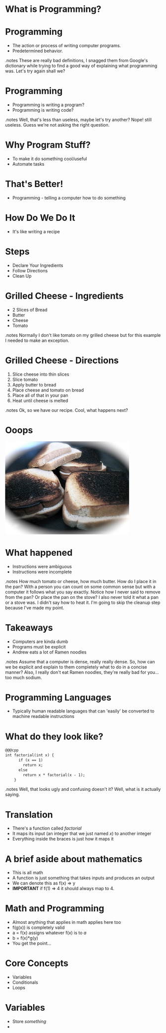 <!SLIDE >
# What is Programming? #

<!SLIDE bullets incremental>
# Programming #
* The action or process of writing computer programs.
* Predetermined behavior.

.notes These are really bad definitions, I snagged them from Google's dictionary while trying to find a good way of explaining what programming was. Let's try again shall we? 

<!SLIDE bullets incremental transition=toss>
# Programming
* Programming is writing a program?
* Programming is writing code?

.notes Well, that's less than useless, maybe let's try another? Nope! still useless. Guess we're not asking the right question. 

<!SLIDE bullets incremental transition=toss>
# Why Program Stuff?
* To make it do something cool/useful
* Automate tasks



<!SLIDE bullets>
# That's Better! 
* Programming - telling a computer how to do something 

<!SLIDE bullets>
# How Do We Do It
* It's like writing a recipe

<!SLIDE bullets incremental>
# Steps
* Declare Your Ingredients
* Follow Directions
* Clean Up



<!SLIDE bullets incremental>
# Grilled Cheese - Ingredients
* 2 Slices of Bread
* Butter
* Cheese
* Tomato

.notes Normally I don't like tomato on my grilled cheese but for this example I needed to make an exception. 


<!SLIDE small>
# Grilled Cheese - Directions

1. Slice cheese into thin slices
2. Slice tomato 
3. Apply butter to bread
4. Place cheese and tomato on bread
5. Place all of that in your pan
6. Heat until cheese is melted

.notes Ok, so we have our recipe. Cool, what happens next? 

<!SLIDE center>
# Ooops
![Oops](burnt-grilled-cheese.jpg)

<!SLIDE bullets incremental>
# What happened
* Instructions were ambiguous
* Instructions were incomplete

.notes How much tomato or cheese, how much butter. How do I place it in the pan? With a person you can count on some common sense but with a computer it follows what you say exactly. Notice how I never said to remove from the pan? Or place the pan on the stove? I also never told it what a pan or a stove was. I didn't say how to heat it. I'm going to skip the cleanup step because I've made my point. 

<!SLIDE small bullets incremental>
# Takeaways

* Computers are kinda dumb
* Programs must be explicit
* Andrew eats a lot of Ramen noodles

.notes Assume that a computer is dense, really really dense. So, how can we be explicit and explain to them completely what to do in a concise manner? Also, I really don't eat Ramen noodles, they're really bad for you... too much sodium.

<!SLIDE incremental bullets>
# Programming Languages
* Typically human readable languages that can 'easily' be converted to machine readable instructions

<!SLIDE smaller> 
# What do they look like?
	@@@cpp
	int factorial(int x) {
		  if (x == 1) 
		  	return x; 
		  else 
		  	return x * factorial(x - 1);
		}
.notes Well, that looks ugly and confusing doesn't it? Well, what is it actually saying. 

<!SLIDE smaller incremental>
# Translation
* There's a function called _factorial_
* It maps its input (an integer that we just named _x_) to another integer
* Everything inside the braces is just how it maps it

<!SLIDE smaller incremental>
# A brief aside about mathematics
* This is all math
* A function is just something that takes inputs and produces an output
* We can denote this as f(x) => y
* __IMPORTANT__ if f(1) => 4 it should always map to 4. 

<!SLIDE smaller incremental>
# Math and Programming
* Almost anything that applies in math applies here too
* f(g(x)) is completely valid
* a = f(x) assigns whatever f(x) is to _a_
* b = f(x)*g(y) 
* You get the point... 

<!SLIDE bullets incremental>
# Core Concepts
* Variables
* Conditionals
* Loops

<!SLIDE bullets incremental>
# Variables
* Store _something_
* 


